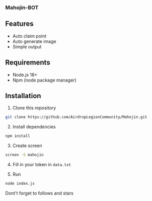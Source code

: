 ### Mahojin-BOT

## Features
- Auto claim point
- Auto generate image
- Simple output

## Requirements
- Node.js 18+
- Npm (node package manager)

## Installation
1. Clone this repository
```bash
git clone https://github.com/AirdropLegionCommunity/Mahojin.git
```
2. Install dependencies
```bash
npm install
```
3. Create screen
```bash
screen -S mahojin
```
4. Fill in your token in `data.txt`

5. Run 
```bash
node index.js
```

Dont't forget to follows and stars